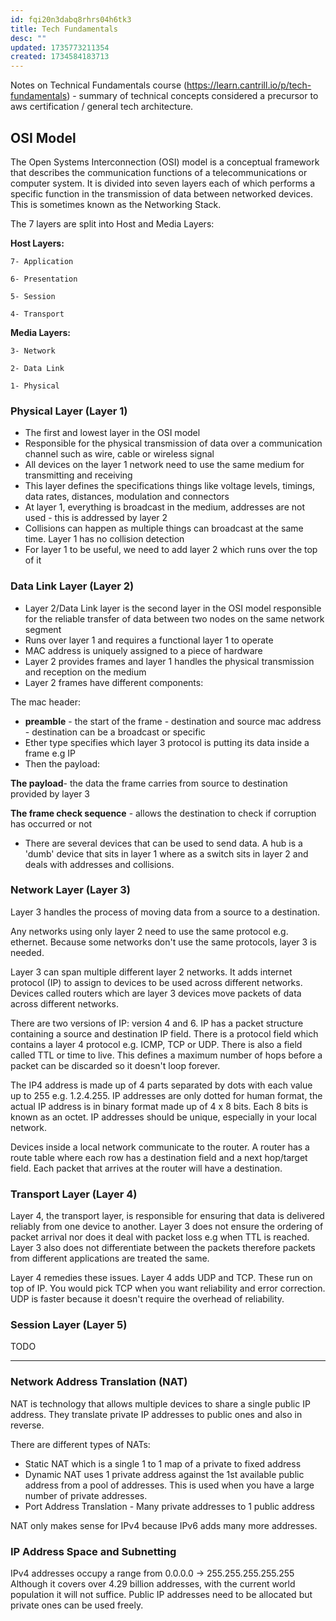 ```yaml
---
id: fqi20n3dabq8rhrs04h6tk3
title: Tech Fundamentals
desc: ""
updated: 1735773211354
created: 1734584183713
---
```


Notes on Technical Fundamentals course (https://learn.cantrill.io/p/tech-fundamentals) - summary of technical concepts considered a precursor to aws certification / general tech architecture.

## OSI Model

The Open Systems Interconnection (OSI) model is a conceptual framework that describes the communication functions of a telecommunications or computer system. It is divided into seven layers each of which performs a specific function in the transmission of data between networked devices. This is sometimes known as the Networking Stack.

The 7 layers are split into Host and Media Layers:

**Host Layers:**

    7- Application

    6- Presentation

    5- Session

    4- Transport

**Media Layers:**

    3- Network

    2- Data Link

    1- Physical

### Physical Layer (Layer 1)

- The first and lowest layer in the OSI model
- Responsible for the physical transmission of data over a communication channel such as wire, cable or wireless signal
- All devices on the layer 1 network need to use the same medium for transmitting and receiving
- This layer defines the specifications things like voltage levels, timings, data rates, distances, modulation and connectors
- At layer 1, everything is broadcast in the medium, addresses are not used - this is addressed by layer 2
- Collisions can happen as multiple things can broadcast at the same time. Layer 1 has no collision detection
- For layer 1 to be useful, we need to add layer 2 which runs over the top of it

### Data Link Layer (Layer 2)

- Layer 2/Data Link layer is the second layer in the OSI model responsible for the reliable transfer of data between two nodes on the same network segment
- Runs over layer 1 and requires a functional layer 1 to operate
- MAC address is uniquely assigned to a piece of hardware
- Layer 2 provides frames and layer 1 handles the physical transmission and reception on the medium
- Layer 2 frames have different components:

The mac header:

- **preamble** - the start of the frame - destination and source mac address - destination can be a broadcast or specific
- Ether type specifies which layer 3 protocol is putting its data inside a frame e.g IP
- Then the payload:

**The payload**- the data the frame carries from source to destination provided by layer 3

**The frame check sequence** - allows the destination to check if corruption has occurred or not

- There are several devices that can be used to send data. A hub is a 'dumb' device that sits in layer 1 where as a switch sits in layer 2 and deals with addresses and collisions.

### Network Layer (Layer 3)

Layer 3 handles the process of moving data from a source to a destination.

Any networks using only layer 2 need to use the same protocol e.g. ethernet. Because some networks don't use the same protocols, layer 3 is needed.

Layer 3 can span multiple different layer 2 networks. It adds internet protocol (IP) to assign to devices to be used across different networks. Devices called routers which are layer 3 devices move packets of data across different networks.

There are two versions of IP: version 4 and 6. IP has a packet structure containing a source and destination IP field. There is a protocol field which contains a layer 4 protocol e.g. ICMP, TCP or UDP. There is also a field called TTL or time to live. This defines a maximum number of hops before a packet can be discarded so it doesn't loop forever.

The IP4 address is made up of 4 parts separated by dots with each value up to 255 e.g. 1.2.4.255. IP addresses are only dotted for human format, the actual IP address is in binary format made up of 4 x 8 bits. Each 8 bits is known as an octet. IP addresses should be unique, especially in your local network.

Devices inside a local network communicate to the router. A router has a route table where each row has a destination field and a next hop/target field. Each packet that arrives at the router will have a destination.

### Transport Layer (Layer 4)

Layer 4, the transport layer, is responsible for ensuring that data is delivered reliably from one device to another. Layer 3 does not ensure the ordering of packet arrival nor does it deal with packet loss e.g when TTL is reached. Layer 3 also does not differentiate between the packets therefore packets from different applications are treated the same.

Layer 4 remedies these issues. Layer 4 adds UDP and TCP. These run on top of IP. You would pick TCP when you want reliability and error correction. UDP is faster because it doesn't require the overhead of reliability.

### Session Layer (Layer 5)

TODO

---

### Network Address Translation (NAT)

NAT is technology that allows multiple devices to share a single public IP address. They translate private IP addresses to public ones and also in reverse.

There are different types of NATs:

- Static NAT which is a single 1 to 1 map of a private to fixed address
- Dynamic NAT uses 1 private address against the 1st available public address from a pool of addresses. This is used when you have a large number of private addresses.
- Port Address Translation - Many private addresses to 1 public address

NAT only makes sense for IPv4 because IPv6 adds many more addresses.

### IP Address Space and Subnetting

IPv4 addresses occupy a range from 0.0.0.0 -> 255.255.255.255.255
Although it covers over 4.29 billion addresses, with the current world population it will not suffice. Public IP addresses need to be allocated but private ones can be used freely.
